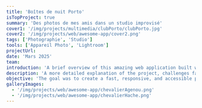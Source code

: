 ```yaml
---
title: 'Boîtes de nuit Porto'
isTopProject: true
summary: 'Des photos de mes amis dans un studio improvisé'
cover1: '/img/projects/multimedia/clubPorto/clubPorto.jpg'
cover2: '/img/projects/web/awesome-app/cover2.png'
tags: ['Photographie', 'Studio']
tools: ['Appareil Photo', 'Lightroom']
projectUrl:
date: 'Mars 2025'
team: 
introduction: 'A brief overview of this amazing web application built with Nuxt.'
description: 'A more detailed explanation of the project, challenges faced, and solutions implemented.'
objective: 'The goal was to create a fast, responsive, and accessible portfolio showcase.'
galleryImages:
  - '/img/projects/web/awesome-app/chevalierAgenou.png'
  - '/img/projects/web/awesome-app/chevalierHache.png'
---
```


